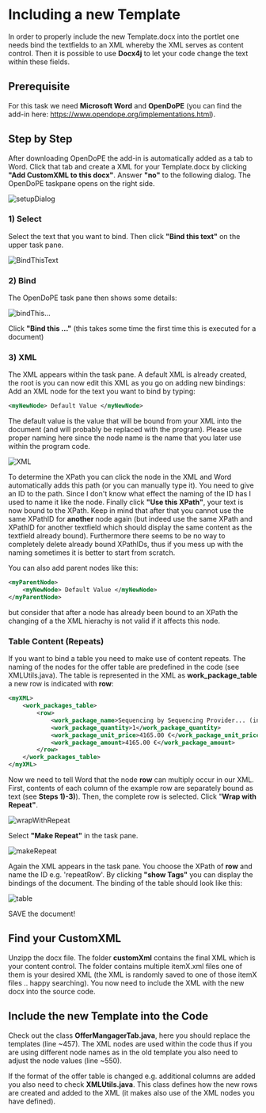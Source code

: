 # Including a new Template

In order to properly include the new Template.docx into the portlet one needs bind the textfields to an XML whereby the XML serves as content control.
Then it is possible to use **Docx4j** to let your code change the text within these fields.

## Prerequisite

For this task we need **Microsoft Word** and **OpenDoPE** (you can find the add-in here: https://www.opendope.org/implementations.html).

## Step by Step

After downloading OpenDoPE the add-in is automatically added as a tab to Word. 
Click that tab and create a XML for your Template.docx by clicking **"Add CustomXML to this docx"**. Answer **"no"** to the following dialog. 
The OpenDoPE taskpane opens on the right side.

![setupDialog](https://github.com/qbicsoftware/qoffer-portlet/blob/feature/fixBug/src/main/webapp/WEB-INF/images/setupDialog.png)


### 1) Select

Select the text that you want to bind. Then click **"Bind this text"** on the upper task pane.

![BindThisText](https://github.com/qbicsoftware/qoffer-portlet/blob/feature/fixBug/src/main/webapp/WEB-INF/images/bindThisText.png)

### 2) Bind

The OpenDoPE task pane then shows some details:

![bindThis...](https://github.com/qbicsoftware/qoffer-portlet/blob/feature/fixBug/src/main/webapp/WEB-INF/images/bindThis.png)

Click **"Bind this ..."** (this takes some time the first time this is executed for a document)

### 3) XML

The XML appears within the task pane. A default XML is already created, the root is **<yourXML>** you can now edit this XML as you go on adding new bindings:
Add an XML node for the text you want to bind by typing:
```xml 
<myNewNode> Default Value </myNewNode> 
```
The default value is the value that will be bound from your XML into the document (and will probably be replaced with the program). Please use proper naming here since the node name is the name that you later use within the program code.

![XML](https://github.com/qbicsoftware/qoffer-portlet/blob/feature/fixBug/src/main/webapp/WEB-INF/images/XML.png)

To determine the XPath you can click the node in the XML and Word automatically adds this path (or you can manually type it).
You need to give an ID to the path. Since I don't know what effect the naming of the ID has I used to name it like the node. Finally click **"Use this XPath"**, your text is now bound to the XPath.
Keep in mind that after that you cannot use the same XPathID for **another** node again (but indeed use the same XPath and XPathID for another textfield which should display the same content as the textfield already bound). Furthermore there seems to be no way to completely delete already bound XPathIDs, thus if you mess up with the naming sometimes it is better to start from scratch. 

You can also add parent nodes like this:
```xml 
<myParentNode>
	<myNewNode> Default Value </myNewNode> 
</myParentNode>
```
but consider that after a node has already been bound to an XPath the changing of a the XML hierachy is not valid if it affects this node.

### Table Content (Repeats)

If you want to bind a table you need to make use of content repeats.
The naming of the nodes for the offer table are predefined in the code (see XMLUtils.java). The table is represented in the XML as **work_package_table** a new row is indicated with **row**:

```xml
<myXML>
	<work_packages_table>
		<row>
			<work_package_name>Sequencing by Sequencing Provider... (internal offer no.: 2017-7816)</work_package_name>
			<work_package_quantity>1</work_package_quantity>
			<work_package_unit_price>4165.00 €</work_package_unit_price>
			<work_package_amount>4165.00 €</work_package_amount>
		</row>
	</work_packages_table>
</myXML>
``` 

Now we need to tell Word that the node **row** can multiply occur in our XML. 
First, contents of each column of the example row are separately bound as text (see **Steps 1)-3)**). Then, the complete row is selected. Click "**Wrap with Repeat"**. 

![wrapWithRepeat](https://github.com/qbicsoftware/qoffer-portlet/blob/feature/fixBug/src/main/webapp/WEB-INF/images/wrapWithRepeat.png)

Select **"Make Repeat"** in the task pane.

![makeRepeat](https://github.com/qbicsoftware/qoffer-portlet/blob/feature/fixBug/src/main/webapp/WEB-INF/images/makeRepeat.png)

Again the XML appears in the task pane. You choose the XPath of **row** and name the ID e.g. 'repeatRow'. 
By clicking **"show Tags"** you can display the bindings of the document. The binding of the table should look like this:

![table](https://github.com/qbicsoftware/qoffer-portlet/blob/feature/fixBug/src/main/webapp/WEB-INF/images/tableSmall.png)

SAVE the document!


## Find your CustomXML

Unzipp the docx file. The folder **customXml** contains the final XML which is your content control. 
The folder contains multiple itemX.xml files one of them is your desired XML (the XML is randomly saved to one of those itemX files .. happy searching). You now need to include the XML with the new docx into the source code.

## Include the new Template into the Code

Check out the class **OfferMangagerTab.java**, here you should replace the templates (line ~457). The XML nodes are used within the code thus if you are using different node names as in the old template you also need to adjust the node values (line ~550).

If the format of the offer table is changed e.g. additional columns are added you also need to check **XMLUtils.java**. This class defines how the new rows are created and added to the XML (it makes also use of the XML nodes you have defined).

